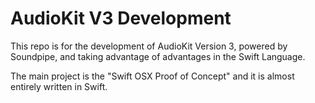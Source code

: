 AudioKit V3 Development
=======================

This repo is for the development of AudioKit Version 3, powered by Soundpipe, and taking advantage of advantages in the Swift Language.

The main project is the "Swift OSX Proof of Concept" and it is almost entirely written in Swift.

